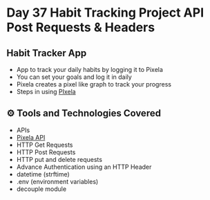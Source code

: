 # Day 37 Habit Tracking Project API Post Requests & Headers

## Habit Tracker App
- App to track your daily habits by logging it to Pixela
- You can set your goals and log it in daily 
- Pixela creates a pixel like graph to track your progress
- Steps in using [PIxela](https://pixe.la/)

## ⚙ Tools and Technologies Covered
- APIs
- [Pixela API](https://docs.pixe.la/) 
- HTTP Get Requests
- HTTP Post Requests
- HTTP put and delete requests
- Advance Authentication using an HTTP Header
- datetime (strftime)
- .env (environment variables)
- decouple module
